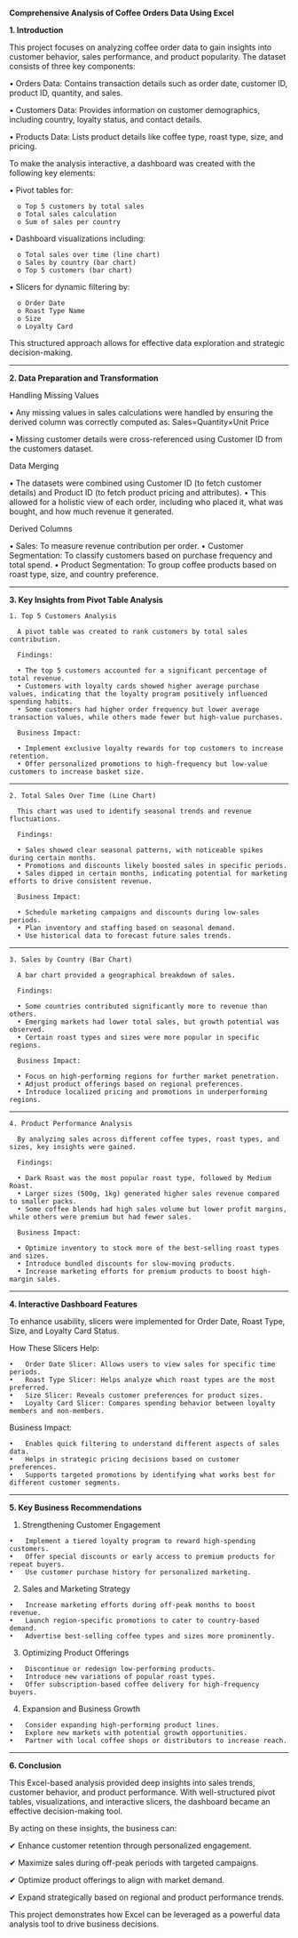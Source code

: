 **Comprehensive Analysis of Coffee Orders Data Using Excel**

**1. Introduction**

This project focuses on analyzing coffee order data to gain insights into customer behavior, sales performance, and product popularity. The dataset consists of three key components:

  •	Orders Data: Contains transaction details such as order date, customer ID, product ID, quantity, and sales.
  
  •	Customers Data: Provides information on customer demographics, including country, loyalty status, and contact details.
  
  •	Products Data: Lists product details like coffee type, roast type, size, and pricing.

To make the analysis interactive, a dashboard was created with the following key elements:

  •	Pivot tables for:
  
      o	Top 5 customers by total sales
      o	Total sales calculation
      o	Sum of sales per country
    
  •	Dashboard visualizations including:
  
      o	Total sales over time (line chart)
      o	Sales by country (bar chart)
      o	Top 5 customers (bar chart)
    
  •	Slicers for dynamic filtering by:
  
      o	Order Date
      o	Roast Type Name
      o	Size
      o	Loyalty Card
      
This structured approach allows for effective data exploration and strategic decision-making.
________________________________________________________________________________________________________________________________________________________________________________________________________________________________________________________________________________________
**2. Data Preparation and Transformation**

  Handling Missing Values
  
  •	Any missing values in sales calculations were handled by ensuring the derived column was correctly computed as: 
                          Sales=Quantity×Unit Price
                          
  •	Missing customer details were cross-referenced using Customer ID from the customers dataset.
  
  Data Merging
  
  •	The datasets were combined using Customer ID (to fetch customer details) and Product ID (to fetch product pricing and attributes).
  •	This allowed for a holistic view of each order, including who placed it, what was bought, and how much revenue it generated.
  
  Derived Columns
  
  •	Sales: To measure revenue contribution per order.
  •	Customer Segmentation: To classify customers based on purchase frequency and total spend.
  •	Product Segmentation: To group coffee products based on roast type, size, and country preference.
________________________________________________________________________________________________________________________________________________________________________________________________________________________________________________________________________________________
**3. Key Insights from Pivot Table Analysis**

    1. Top 5 Customers Analysis
       
      A pivot table was created to rank customers by total sales contribution.
      
      Findings:
      
      •	The top 5 customers accounted for a significant percentage of total revenue.
      •	Customers with loyalty cards showed higher average purchase values, indicating that the loyalty program positively influenced spending habits.
      •	Some customers had higher order frequency but lower average transaction values, while others made fewer but high-value purchases.
      
      Business Impact:
      
      •	Implement exclusive loyalty rewards for top customers to increase retention.
      •	Offer personalized promotions to high-frequency but low-value customers to increase basket size.
________________________________________________________________________________________________________________________________________________________________________________________________________________________________________________________________________________________
    2. Total Sales Over Time (Line Chart)
       
      This chart was used to identify seasonal trends and revenue fluctuations.
    
      Findings:
      
      •	Sales showed clear seasonal patterns, with noticeable spikes during certain months.
      •	Promotions and discounts likely boosted sales in specific periods.
      •	Sales dipped in certain months, indicating potential for marketing efforts to drive consistent revenue.
      
      Business Impact:
      
      •	Schedule marketing campaigns and discounts during low-sales periods.
      •	Plan inventory and staffing based on seasonal demand.
      •	Use historical data to forecast future sales trends.
________________________________________________________________________________________________________________________________________________________________________________________________________________________________________________________________________________________
    3. Sales by Country (Bar Chart)
       
      A bar chart provided a geographical breakdown of sales.
      
      Findings:
      
      •	Some countries contributed significantly more to revenue than others.
      •	Emerging markets had lower total sales, but growth potential was observed.
      •	Certain roast types and sizes were more popular in specific regions.
      
      Business Impact:
      
      •	Focus on high-performing regions for further market penetration.
      •	Adjust product offerings based on regional preferences.
      •	Introduce localized pricing and promotions in underperforming regions.
________________________________________________________________________________________________________________________________________________________________________________________________________________________________________________________________________________________
    4. Product Performance Analysis
       
      By analyzing sales across different coffee types, roast types, and sizes, key insights were gained.
      
      Findings:
      
      •	Dark Roast was the most popular roast type, followed by Medium Roast.
      •	Larger sizes (500g, 1kg) generated higher sales revenue compared to smaller packs.
      •	Some coffee blends had high sales volume but lower profit margins, while others were premium but had fewer sales.
      
      Business Impact:
      
      •	Optimize inventory to stock more of the best-selling roast types and sizes.
      •	Introduce bundled discounts for slow-moving products.
      •	Increase marketing efforts for premium products to boost high-margin sales.
________________________________________________________________________________________________________________________________________________________________________________________________________________________________________________________________________________________
**4. Interactive Dashboard Features**

To enhance usability, slicers were implemented for Order Date, Roast Type, Size, and Loyalty Card Status.

  How These Slicers Help:
  
    •	Order Date Slicer: Allows users to view sales for specific time periods.
    •	Roast Type Slicer: Helps analyze which roast types are the most preferred.
    •	Size Slicer: Reveals customer preferences for product sizes.
    •	Loyalty Card Slicer: Compares spending behavior between loyalty members and non-members.
    
  Business Impact:
  
    •	Enables quick filtering to understand different aspects of sales data.
    •	Helps in strategic pricing decisions based on customer preferences.
    •	Supports targeted promotions by identifying what works best for different customer segments.
________________________________________________________________________________________________________________________________________________________________________________________________________________________________________________________________________________________
**5. Key Business Recommendations**

  1. Strengthening Customer Engagement
     
    •	Implement a tiered loyalty program to reward high-spending customers.
    •	Offer special discounts or early access to premium products for repeat buyers.
    •	Use customer purchase history for personalized marketing.
    
  2. Sales and Marketing Strategy
     
    •	Increase marketing efforts during off-peak months to boost revenue.
    •	Launch region-specific promotions to cater to country-based demand.
    •	Advertise best-selling coffee types and sizes more prominently.
    
  3. Optimizing Product Offerings
     
    •	Discontinue or redesign low-performing products.
    •	Introduce new variations of popular roast types.
    •	Offer subscription-based coffee delivery for high-frequency buyers.
    
  4. Expansion and Business Growth
     
    •	Consider expanding high-performing product lines.
    •	Explore new markets with potential growth opportunities.
    •	Partner with local coffee shops or distributors to increase reach.
________________________________________________________________________________________________________________________________________________________________________________________________________________________________________________________________________________________
**6. Conclusion**

This Excel-based analysis provided deep insights into sales trends, customer behavior, and product performance. With well-structured pivot tables, visualizations, and interactive slicers, the dashboard became an effective decision-making tool.

By acting on these insights, the business can:

  ✔ Enhance customer retention through personalized engagement.
  
  ✔ Maximize sales during off-peak periods with targeted campaigns.
  
  ✔ Optimize product offerings to align with market demand.
  
  ✔ Expand strategically based on regional and product performance trends.
  
  
This project demonstrates how Excel can be leveraged as a powerful data analysis tool to drive business decisions. 

